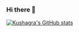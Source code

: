 ### Hi there 👋

[![Kushagra's GitHub stats](https://github-readme-stats.vercel.app/api?username=kushagra)](https://github.com/anuraghazra/github-readme-stats)
